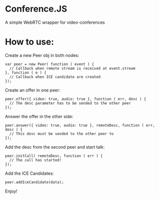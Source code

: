 Conference.JS
=============

A simple WebRTC wrapper for video-conferences

How to use:
============

Create a new Peer obj in both nodes:

    var peer = new Peer( function ( event ) { 
      // Callback when remote stream is received at event.stream
    }, function ( e ) {
      // Callback when ICE candidate are created
    });
    
Create an offer in one peer:
    
    peer.offer({ video: true, audio: true }, function ( err, desc ) {
      // The desc parameter has to be sended to the other peer
    });

Answer the offer in the other side:

    peer.answer({ video: true, audio: true }, remoteDesc, function ( err, desc ) {
      // This desc must be sended to the other peer to
    });

Add the desc from the second peer and start talk:

    peer.initCall( remoteDesc, function ( err ) {
      // The call has started!
    });

Add the ICE Candidates:

    peer.addIceCandidate(data);

Enjoy!
